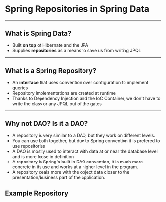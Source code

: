 # Spring Repositories in Spring Data

---

## What is Spring Data?

- Built **on top** of Hibernate and the JPA
- Supplies **repositories** as a means to save us from writing JPQL

---

## What is a Spring Repository?

- An **interface** that uses convention over configuration to implement queries
- Repository implementations are created at runtime
- Thanks to Dependency Injection and the IoC Container, we don't have to write the class or any JPQL out of the gates

---

## Why not DAO? Is it a DAO?

- A repository is very similar to a DAO, but they work on different levels.
- You can use both together, but due to Spring convention it is prefered to use repositories
- A DAO is mostly used to interact with data at or near the database level and is more loose in definition
- A repository is Spring's built in DAO convention, it is much more concrete in its use and works at a higher level in the program. 
- A repository deals more with the object data closer to the presentation/business part of the application.

## Example Repository


